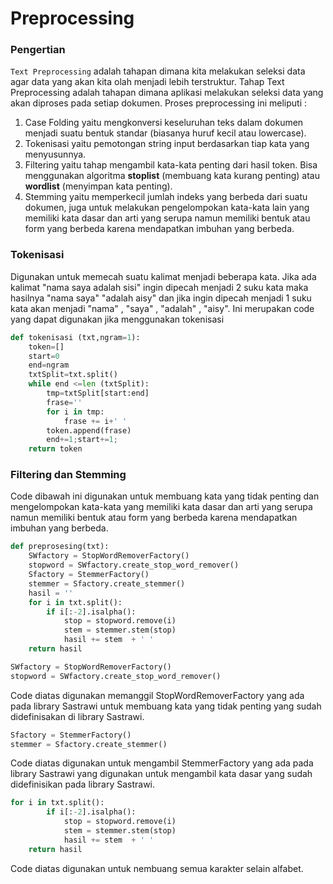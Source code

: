 # Preprocessing

### Pengertian

`Text Preprocessing` adalah tahapan dimana kita melakukan seleksi data agar data yang akan kita olah menjadi lebih terstruktur. Tahap Text Preprocessing adalah tahapan dimana aplikasi melakukan seleksi data yang akan diproses pada setiap dokumen. Proses preprocessing ini meliputi :

1. Case Folding yaitu mengkonversi keseluruhan teks dalam dokumen menjadi suatu bentuk standar (biasanya huruf kecil atau lowercase). 
2. Tokenisasi yaitu pemotongan string input berdasarkan tiap kata yang menyusunnya.
3. Filtering yaitu tahap mengambil kata-kata penting dari hasil token. Bisa menggunakan algoritma **stoplist** (membuang kata kurang penting) atau **wordlist** (menyimpan kata penting).
4. Stemming yaitu memperkecil jumlah indeks yang berbeda dari suatu dokumen, juga untuk melakukan pengelompokan kata-kata lain yang memiliki kata dasar dan arti yang serupa namun memiliki bentuk atau form yang berbeda karena mendapatkan imbuhan yang berbeda.



### **Tokenisasi**

Digunakan untuk memecah suatu kalimat menjadi beberapa kata. Jika ada kalimat "nama saya adalah sisi" ingin dipecah menjadi 2 suku kata maka hasilnya "nama saya" "adalah aisy" dan jika ingin dipecah menjadi 1 suku kata akan menjadi "nama" , "saya" , "adalah" , "aisy". Ini merupakan code yang dapat digunakan jika menggunakan tokenisasi

```python
def tokenisasi (txt,ngram=1):
    token=[]
    start=0
    end=ngram
    txtSplit=txt.split() 
    while end <=len (txtSplit):
        tmp=txtSplit[start:end]
        frase=''
        for i in tmp:
            frase += i+' '
        token.append(frase)
        end+=1;start+=1;
    return token
```



### **Filtering** dan Stemming

Code dibawah ini digunakan untuk membuang kata yang tidak penting dan  mengelompokan kata-kata yang memiliki kata dasar dan arti yang serupa namun memiliki bentuk atau form yang berbeda karena mendapatkan imbuhan yang berbeda.

```python
def preprosesing(txt):
    SWfactory = StopWordRemoverFactory()
    stopword = SWfactory.create_stop_word_remover()
    Sfactory = StemmerFactory()
    stemmer = Sfactory.create_stemmer()
    hasil = ''
    for i in txt.split():
        if i[:-2].isalpha():
            stop = stopword.remove(i)
            stem = stemmer.stem(stop)
            hasil += stem  + ' '
    return hasil

```

```python
SWfactory = StopWordRemoverFactory()
stopword = SWfactory.create_stop_word_remover()
```

Code diatas digunakan memanggil StopWordRemoverFactory yang ada pada library Sastrawi untuk membuang kata yang tidak penting yang sudah didefinisakan di library Sastrawi.

```python
Sfactory = StemmerFactory()
stemmer = Sfactory.create_stemmer()
```

Code diatas digunakan untuk mengambil StemmerFactory yang ada pada library Sastrawi yang digunakan untuk mengambil kata dasar yang sudah didefinisikan  pada library Sastrawi.

```python
for i in txt.split():
        if i[:-2].isalpha():
            stop = stopword.remove(i)
            stem = stemmer.stem(stop)
            hasil += stem  + ' '
    return hasil
```

Code diatas digunakan untuk nembuang semua karakter selain alfabet.

